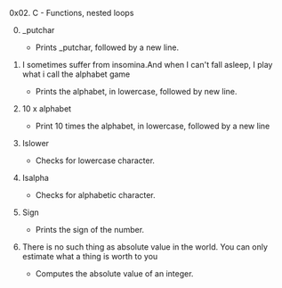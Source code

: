 0x02. C - Functions, nested loops

0. _putchar
	- Prints _putchar, followed by a new line.

1. I sometimes suffer from insomina.And when I can't fall asleep, I play what i call the alphabet game 
	- Prints the alphabet, in lowercase, followed by new line.

2. 10 x alphabet
	- Print 10 times the alphabet, in lowercase, followed by a new line

3. Islower
	- Checks for lowercase character.

4. Isalpha
	- Checks for alphabetic character.

5. Sign 
	- Prints the sign of the number.

6. There is no such thing as absolute value in the world. You can only estimate what a thing is worth to you
	- Computes the absolute value of an integer.

